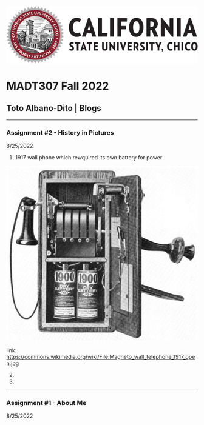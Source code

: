 ![](Images/CSUCHICO-Seal.png)
# MADT307 Fall 2022
## Toto Albano-Dito | Blogs

------------------------------------------------------------------------------------------------------
### Assignment #2 - History in Pictures
8/25/2022

1. 1917 wall phone which rewquired its own battery for power

![](Images/WallPhone.PNG)

link: https://commons.wikimedia.org/wiki/File:Magneto_wall_telephone_1917_open.jpg

2. 

3.


------------------------------------------------------------------------------------------------------
### Assignment #1 - About Me
8/25/2022
